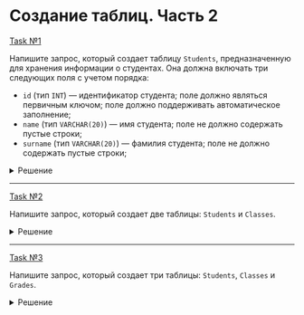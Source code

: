 # Создание таблиц. Часть 2

[Task №1](https://stepik.org/lesson/1055465/step/19?unit=1064726)

Напишите запрос, который создает таблицу `Students`, предназначенную для хранения информации о студентах. Она должна включать три следующих поля с учетом порядка:

* `id` (тип `INT`) — идентификатор студента; поле должно являться первичным ключом; поле должно поддерживать автоматическое заполнение;
* `name` (тип `VARCHAR(20)`) — имя студента; поле не должно содержать пустые строки;
* `surname` (тип `VARCHAR(20)`) — фамилия студента; поле не должно содержать пустые строки;

<details>
  <summary>Решение</summary>

  ```sql
  CREATE TABLE Students
  (
      id INT PRIMARY KEY AUTO_INCREMENT,
      name VARCHAR(20) CHECK (name != ''),
      surname VARCHAR(20) CHECK (surname != '')
  );
  ```

</details>

---

[Task №2](https://stepik.org/lesson/1055465/step/20?unit=1064726)

Напишите запрос, который создает две таблицы: `Students` и `Classes`.

<details>
  <summary>Решение</summary>

  ```sql
  CREATE TABLE Students
  (
      id INT PRIMARY KEY AUTO_INCREMENT,
      name VARCHAR(20) CHECK (name != ''),
      surname VARCHAR(20) CHECK (surname != '')
  );
  
  CREATE TABLE Classes
  (
      id INT PRIMARY KEY AUTO_INCREMENT,
      name VARCHAR(20) CHECK (name != '')
  );
  ```

</details>

---

[Task №3](https://stepik.org/lesson/1055465/step/21?unit=1064726)

Напишите запрос, который создает три таблицы: `Students`, `Classes` и `Grades`.

<details>
  <summary>Решение</summary>

  ```sql
  CREATE TABLE Students
  (
      id INT PRIMARY KEY AUTO_INCREMENT,
      name VARCHAR(20) CHECK (name != ''),
      surname VARCHAR(20) CHECK (surname != '')
  );
  
  CREATE TABLE Classes
  (
      id INT PRIMARY KEY AUTO_INCREMENT,
      name VARCHAR(20) CHECK (name != '')
  );
  
  CREATE TABLE Grades
  (
      student_id INT,
      class_id INT,
      grade INT CHECK (grade BETWEEN 1 and 5),
      PRIMARY KEY (student_id, class_id),
      FOREIGN KEY (student_id) REFERENCES Students (id)
          ON UPDATE CASCADE
          ON DELETE CASCADE,
      FOREIGN KEY (class_id) REFERENCES Classes (id)
          ON UPDATE CASCADE
          ON DELETE CASCADE
  );
  ```

</details>
